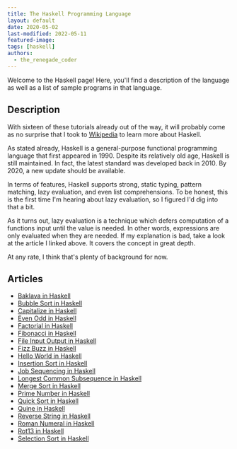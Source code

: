 ```yaml
---
title: The Haskell Programming Language
layout: default
date: 2020-05-02
last-modified: 2022-05-11
featured-image: 
tags: [haskell]
authors:
  - the_renegade_coder
---
```


Welcome to the Haskell page! Here, you'll find a description of the language as well as a list of sample programs in that language.

## Description

With sixteen of these tutorials already out of the way, it will probably 
come as no surprise that I took to [Wikipedia][1] to learn more about Haskell.

As stated already, Haskell is a general-purpose functional programming 
language that first appeared in 1990. Despite its relatively old age, 
Haskell is still maintained. In fact, the latest standard was developed 
back in 2010. By 2020, a new update should be available.

In terms of features, Haskell supports strong, static typing, pattern 
matching, lazy evaluation, and even list comprehensions. To be honest, 
this is the first time I'm hearing about lazy evaluation, so I figured 
I'd dig into that a bit.

As it turns out, lazy evaluation is a technique which defers computation 
of a functions input until the value is needed. In other words, expressions 
are only evaluated when they are needed. If my explanation is bad, take a 
look at the article I linked above. It covers the concept in great depth.

At any rate, I think that's plenty of background for now.

[1]: https://en.wikipedia.org/wiki/Haskell


## Articles

- [Baklava in Haskell](https://sampleprograms.io/projects/baklava/haskell)
- [Bubble Sort in Haskell](https://sampleprograms.io/projects/bubble-sort/haskell)
- [Capitalize in Haskell](https://sampleprograms.io/projects/capitalize/haskell)
- [Even Odd in Haskell](https://sampleprograms.io/projects/even-odd/haskell)
- [Factorial in Haskell](https://sampleprograms.io/projects/factorial/haskell)
- [Fibonacci in Haskell](https://sampleprograms.io/projects/fibonacci/haskell)
- [File Input Output in Haskell](https://sampleprograms.io/projects/file-input-output/haskell)
- [Fizz Buzz in Haskell](https://sampleprograms.io/projects/fizz-buzz/haskell)
- [Hello World in Haskell](https://sampleprograms.io/projects/hello-world/haskell)
- [Insertion Sort in Haskell](https://sampleprograms.io/projects/insertion-sort/haskell)
- [Job Sequencing in Haskell](https://sampleprograms.io/projects/job-sequencing/haskell)
- [Longest Common Subsequence in Haskell](https://sampleprograms.io/projects/longest-common-subsequence/haskell)
- [Merge Sort in Haskell](https://sampleprograms.io/projects/merge-sort/haskell)
- [Prime Number in Haskell](https://sampleprograms.io/projects/prime-number/haskell)
- [Quick Sort in Haskell](https://sampleprograms.io/projects/quick-sort/haskell)
- [Quine in Haskell](https://sampleprograms.io/projects/quine/haskell)
- [Reverse String in Haskell](https://sampleprograms.io/projects/reverse-string/haskell)
- [Roman Numeral in Haskell](https://sampleprograms.io/projects/roman-numeral/haskell)
- [Rot13 in Haskell](https://sampleprograms.io/projects/rot13/haskell)
- [Selection Sort in Haskell](https://sampleprograms.io/projects/selection-sort/haskell)